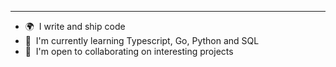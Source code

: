 
-----------------------------------------------------

* 🌍  I write and ship code
* 🧠  I'm currently learning Typescript, Go, Python and SQL
* 🤝  I'm open to collaborating on interesting projects
